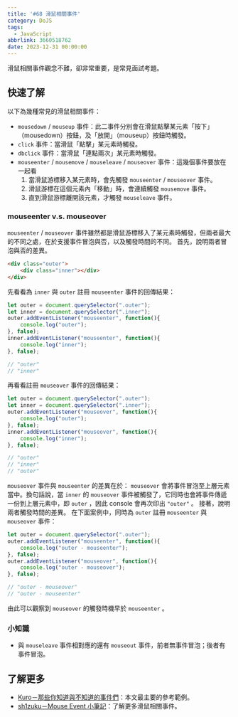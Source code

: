 ```yaml
---
title: '#68 滑鼠相關事件'
category: DoJS
tags:
  - JavaScript
abbrlink: 3660518762
date: 2023-12-31 00:00:00
---
```

滑鼠相關事件觀念不難，卻非常重要，是常見面試考題。
<!--more-->
## 快速了解
以下為幾種常見的滑鼠相關事件：
- `mousedown` / `mouseup` 事件：此二事件分別會在滑鼠點擊某元素「按下」（mousedown）按鈕，及「放開」（mouseup）按鈕時觸發。
- `click` 事件：當滑鼠「點擊」某元素時觸發。
- `dbclick` 事件：當滑鼠「連點兩次」某元素時觸發。
- `mouseenter` / `mousemove` / `mouseleave` / `mouseover` 事件：這幾個事件要放在一起看
    1. 當滑鼠游標移入某元素時，會先觸發 `mouseenter` / `mouseover` 事件。
    2. 滑鼠游標在這個元素內「移動」時，會連續觸發 `mousemove` 事件。
    3. 直到滑鼠游標離開該元素，才觸發 `mouseleave` 事件。
### mouseenter v.s. mouseover
 `mouseenter` / `mouseover` 事件雖然都是滑鼠游標移入了某元素時觸發，但兩者最大的不同之處，在於支援事件冒泡與否，以及觸發時間的不同。
首先，說明兩者冒泡與否的差異。
```html
<div class="outer">
	<div class="inner"></div>
</div>
```
先看看為 `inner` 與 `outer` 註冊 `mouseenter` 事件的回傳結果：
```jsx
let outer = document.querySelector(".outer");
let inner = document.querySelector(".inner");
outer.addEventListener("mouseenter", function(){
	console.log("outer");
}, false);
inner.addEventListener("mouseenter", function(){
	console.log("inner");
}, false);

// "outer"
// "inner"
```
再看看註冊 `mouseover` 事件的回傳結果：
```jsx
let outer = document.querySelector(".outer");
let inner = document.querySelector(".inner");
outer.addEventListener("mouseover", function(){
	console.log("outer");
}, false);
inner.addEventListener("mouseover", function(){
	console.log("inner");
}, false);

// "outer"
// "inner"
// "outer"
```
 `mouseover` 事件與 `mouseenter` 的差異在於： `mouseover` 會將事件冒泡至上層元素當中。換句話說，當 `inner` 的 `mouseover` 事件被觸發了，它同時也會將事件傳遞一份到上層元素中，即 `outer` ，因此 console 會再次印出 `"outer"` 。
接著，說明兩者觸發時間的差異。
在下面案例中，同時為 `outer` 註冊 `mouseenter` 與 `mouseover` 事件：
```jsx
let outer = document.querySelector(".outer");
outer.addEventListener("mouseenter", function(){
	console.log("outer - mouseenter");
}, false);
outer.addEventListener("mouseover", function(){
	console.log("outer - mouseover");
}, false);

// "outer - mouseover"
// "outer - mouseenter"
```
由此可以觀察到 `mouseover` 的觸發時機早於 `mouseenter` 。
### 小知識
- 與 `mouseleave` 事件相對應的還有 `mouseout` 事件，前者無事件冒泡；後者有事件冒泡。
## 了解更多
- [Kuro－那些你知道與不知道的事件們](https://ithelp.ithome.com.tw/articles/10192175)：本文最主要的參考範例。
- [sh1zuku－Mouse Event 小筆記](https://medium.com/@shizukuichi/mouse-event-%E5%B0%8F%E7%AD%86%E8%A8%98-feb5dd866b0)：了解更多滑鼠相關事件。